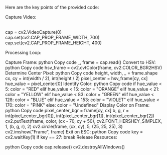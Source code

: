 Here are the key points of the provided code:

Capture Video:

<br>
cap = cv2.VideoCapture(0)
<br>
cap.set(cv2.CAP_PROP_FRAME_WIDTH, 700)
<br>
cap.set(cv2.CAP_PROP_FRAME_HEIGHT, 400)
<br>




Processing Loop:

Capture Frame:
python
Copy code
_, frame = cap.read()
Convert to HSV:
python
Copy code
hsv_frame = cv2.cvtColor(frame, cv2.COLOR_BGR2HSV)
Determine Center Pixel:
python
Copy code
height, width, _ = frame.shape
cx, cy = int(width / 2), int(height / 2)
pixel_center = hsv_frame[cy, cx]
hue_value = pixel_center[0]
Identify Color:
python
Copy code
if hue_value < 5:
    color = "RED"
elif hue_value < 15:
    color = "ORANGE"
elif hue_value < 21:
    color = "YELLOW"
elif hue_value < 83:
    color = "GREEN"
elif hue_value < 128:
    color = "BLUE"
elif hue_value < 153:
    color = "VIOLET"
elif hue_value < 170:
    color = "PINK"
else:
    color = "Undefined"
Display Color on Frame:
python
Copy code
pixel_center_bgr = frame[cy, cx]
b, g, r = int(pixel_center_bgr[0]), int(pixel_center_bgr[1]), int(pixel_center_bgr[2])
cv2.putText(frame, color, (cx - 70, cy + 50), cv2.FONT_HERSHEY_SIMPLEX, 1, (b, g, r), 2)
cv2.circle(frame, (cx, cy), 5, (25, 25, 25), 3)
cv2.imshow("Frame", frame)
Exit on ESC:
python
Copy code
key = cv2.waitKey(1)
if key == 27:
    break
Release Resources:

python
Copy code
cap.release()
cv2.destroyAllWindows()
